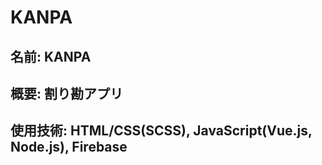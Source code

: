 # KANPA


## 名前: KANPA
## 概要: 割り勘アプリ
## 使用技術: HTML/CSS(SCSS), JavaScript(Vue.js, Node.js), Firebase

